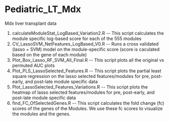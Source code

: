 # Pediatric_LT_Mdx
Mdx liver transplant data
1. calculateModuleStat_LogBased_Variation2.R
-- This script calculates the module specific log-based score for each of the 555 modules
2. CV_LassoSVM_NetFeatures_LogBased_V0.R
-- Runs a cross validated (lasso + SVM) model on the module-specific score (score is caculated based on the gene of each module)
3. Plot_Box_Lasso_RF_SVM_All_Final.R
-- This script plots all the original vs permuted AUC plots
4. Plot_PLS_LassoSelected_Features.R
-- This script plots the partial least square regression on the lasso selected features/modules for pre, post-early, and post-late module specific data
5. Plot_LassoSelected_Features_Variations.R
-- This script plots the heatmap of lasso selected features/modules for pre, post-early, and post-late module specific data
6. find_FC_OfSelectedGenes.R
-- This script calculates the fold change (fc) scores of the genes of the Modules. We use these fc scores to visualize the modules and the genes.

